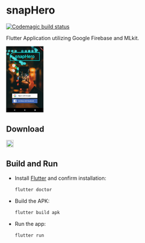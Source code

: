 # snapHero

[![Codemagic build status](https://api.codemagic.io/apps/5cc4077b572d3c1c16eb788a/5cc4077b572d3c1c16eb7889/status_badge.svg)](https://codemagic.io/apps/5cc4077b572d3c1c16eb788a/5cc4077b572d3c1c16eb7889/latest_build)

Flutter Application utilizing Google Firebase and MLkit.

<img src="screenshots/auth_view.png" width="20%" height="20%">

## Download

[<img src="https://play.google.com/intl/en_us/badges/images/generic/en_badge_web_generic.png" href="http://google.com" width="20%" height="20%">](https://play.google.com/store/apps/details?id=com.snap.hero)

## Build and Run

- Install [Flutter](https://flutter.dev/docs/get-started/install) and confirm installation:
	
	```bash
	flutter doctor
	```

- Build the APK:

	```bash
	flutter build apk
	```

- Run the app:

	```
	flutter run
	```
